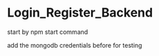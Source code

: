 # Login_Register_Backend

start by npm start command

add the mongodb credentials before for testing
